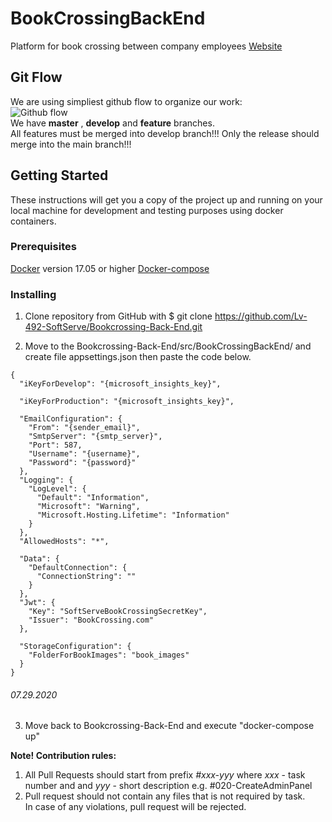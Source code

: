 # BookCrossingBackEnd  
Platform for book crossing between company employees
[Website](https://localhost:44370/)  
  
## Git Flow  
We are using simpliest github flow to organize our work:  
![Github flow](https://scilifelab.github.io/software-development/img/github-flow.png)  
We have **master** , **develop** and **feature** branches.   
All features must be merged into develop branch!!!
Only the release should merge into the main branch!!!

## Getting Started
These instructions will get you a copy of the project up and running on your local machine for development and testing purposes using docker containers. 

### Prerequisites
[Docker](https://www.docker.com) version 17.05 or higher
[Docker-compose](https://github.com/docker/compose)


### Installing
1. Clone repository from GitHub with $ git clone https://github.com/Lv-492-SoftServe/Bookcrossing-Back-End.git 

2. Move to the Bookcrossing-Back-End/src/BookCrossingBackEnd/ and create file appsettings.json then paste the code below.
```
{
  "iKeyForDevelop": "{microsoft_insights_key}",

  "iKeyForProduction": "{microsoft_insights_key}",

  "EmailConfiguration": {
    "From": "{sender_email}",
    "SmtpServer": "{smtp_server}",
    "Port": 587,
    "Username": "{username}",
    "Password": "{password}"
  },
  "Logging": {
    "LogLevel": {
      "Default": "Information",
      "Microsoft": "Warning",
      "Microsoft.Hosting.Lifetime": "Information"
    }
  },
  "AllowedHosts": "*",

  "Data": {
    "DefaultConnection": {
      "ConnectionString": ""
    }
  },
  "Jwt": {
    "Key": "SoftServeBookCrossingSecretKey",
    "Issuer": "BookCrossing.com"
  },

  "StorageConfiguration": {
    "FolderForBookImages": "book_images"
  }
}
```
###### 07.29.2020

3. Move back to Bookcrossing-Back-End and execute "docker-compose up"
  
**Note! Contribution rules:**  
1. All Pull Requests should start from prefix *#xxx-yyy* where *xxx* - task number and and *yyy* - short description 
e.g. #020-CreateAdminPanel  
2. Pull request should not contain any files that is not required by task.  
In case of any violations, pull request will be rejected.

